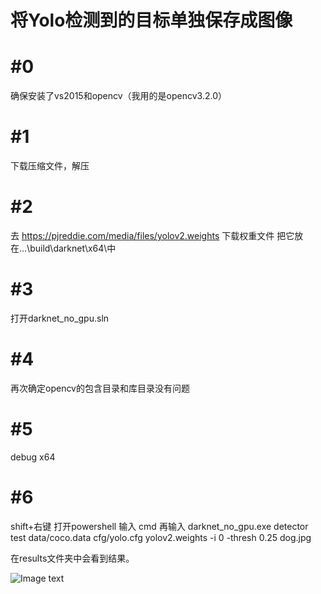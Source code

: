 将Yolo检测到的目标单独保存成图像
====


#0
==

确保安装了vs2015和opencv（我用的是opencv3.2.0）

#1
==

下载压缩文件，解压

#2
==

去 https://pjreddie.com/media/files/yolov2.weights 下载权重文件
把它放在...\build\darknet\x64\中

#3
==

打开darknet_no_gpu.sln

#4
==

再次确定opencv的包含目录和库目录没有问题

#5
==

debug x64

#6
==

shift+右键  打开powershell
输入 cmd
再输入 darknet_no_gpu.exe detector test data/coco.data cfg/yolo.cfg yolov2.weights -i 0 -thresh 0.25 dog.jpg

在results文件夹中会看到结果。

![Image text](https://github.com/marsmarcin/Yolo_Save_SubImages/blob/master/yolov3.gif)
